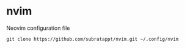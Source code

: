 # nvim
Neovim configuration file

```git clone https://github.com/subratappt/nvim.git ~/.config/nvim```

